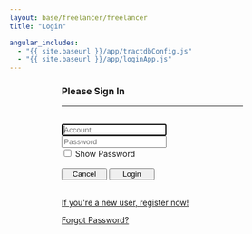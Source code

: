 ```yaml
---
layout: base/freelancer/freelancer
title: "Login"

angular_includes:
  - "{{ site.baseurl }}/app/tractdbConfig.js"
  - "{{ site.baseurl }}/app/loginApp.js"
---
```

<head>
<script>
    function changeType()
    {
        document.loginForm.password.type=(document.loginForm.option.value=(document.loginForm.option.value==1)?'-1':'1')=='1'?'password':'text';
    }
</script>
</head>


<div ng-app="loginApp" ng-controller="loginController">
  <div class = "container" onLoad="checkCookie()">
    <div class="wrapper">
      <form ng-submit="submitLoginForm()" id="loginForm" name="loginForm" class="form-signin">       
        <h3 class="form-signin-heading">Please Sign In</h3>
        <hr class="colorgraph"><br>
        <input class="form-control" name="account" placeholder="Account" autofocus="" required="" maxlength="20" ng-model="viewAccount" /><br/>
        <input type="password" class="form-control" name="password" placeholder="Password" required="" maxlength="24" ng-model="viewPassword" /><br/>
        <input type="checkbox" name="option" value='1' onchange="changeType()"/> Show Password <br><br>
        <button class="btn btn-small" name="Cancel" value="Cancel">Cancel</button>
        <button class="btn btn-small btn-primary" name="Login" value="Login" type="submit">Login</button><br/><br/>
        <p><a href = "/register">If you're a new user, register now!</a></p>
        <p><a href = "/forgot_password">Forgot Password?</a></p>
      </form>
    </div>
  </div>
  <style> 
    .wrapper {    
      margin-top: 20px;
      margin-bottom: 20px;
    }
    form {
      width: 320px;
      margin: 0 auto;
    }
    .btn-small {
      width:80px !important; 
      display: inline !important;
    }
  </style>
</div>
